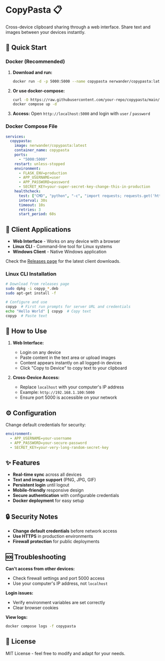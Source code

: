 # CopyPasta 📋

Cross-device clipboard sharing through a web interface. Share text and images between your devices instantly.

## 🚀 Quick Start

### Docker (Recommended)

1. **Download and run:**
   ```bash
   docker run -d -p 5000:5000 --name copypasta nerwander/copypasta:latest
   ```

2. **Or use docker-compose:**
   ```bash
   curl -O https://raw.githubusercontent.com/your-repo/copypasta/main/docker-compose.yml
   docker compose up -d
   ```

3. **Access:** Open `http://localhost:5000` and login with `user` / `password`

### Docker Compose File

```yaml
services:
  copypasta:
    image: nerwander/copypasta:latest
    container_name: copypasta
    ports:
      - "5000:5000"
    restart: unless-stopped
    environment:
      - FLASK_ENV=production
      - APP_USERNAME=user
      - APP_PASSWORD=password
      - SECRET_KEY=your-super-secret-key-change-this-in-production
    healthcheck:
      test: ["CMD", "python", "-c", "import requests; requests.get('http://localhost:5000/health', timeout=5)"]
      interval: 30s
      timeout: 10s
      retries: 3
      start_period: 60s
```

## 📱 Client Applications

- **Web Interface** - Works on any device with a browser
- **Linux CLI** - Command-line tool for Linux systems
- **Windows Client** - Native Windows application

Check the [Releases page](https://github.com/your-repo/copypasta/releases) for the latest client downloads.

### Linux CLI Installation

```bash
# Download from releases page
sudo dpkg -i copyp_*.deb
sudo apt-get install -f

# Configure and use
copyp  # First run prompts for server URL and credentials
echo "Hello World" | copyp  # Copy text
copyp  # Paste text
```

## 📱 How to Use

1. **Web Interface:**
   - Login on any device
   - Paste content in the text area or upload images
   - Content appears instantly on all logged-in devices
   - Click "Copy to Device" to copy text to your clipboard

2. **Cross-Device Access:**
   - Replace `localhost` with your computer's IP address
   - Example: `http://192.168.1.100:5000`
   - Ensure port 5000 is accessible on your network

## ⚙️ Configuration

Change default credentials for security:

```yaml
environment:
  - APP_USERNAME=your-username
  - APP_PASSWORD=your-secure-password
  - SECRET_KEY=your-very-long-random-secret-key
```

## ✨ Features

- **Real-time sync** across all devices
- **Text and image support** (PNG, JPG, GIF)
- **Persistent login** until logout
- **Mobile-friendly** responsive design
- **Secure authentication** with configurable credentials
- **Docker deployment** for easy setup

## 🔒 Security Notes

- **Change default credentials** before network access
- **Use HTTPS** in production environments
- **Firewall protection** for public deployments

## 🆘 Troubleshooting

**Can't access from other devices:**
- Check firewall settings and port 5000 access
- Use your computer's IP address, not `localhost`

**Login issues:**
- Verify environment variables are set correctly
- Clear browser cookies

**View logs:**
```bash
docker compose logs -f copypasta
```

## 📝 License

MIT License - feel free to modify and adapt for your needs.
